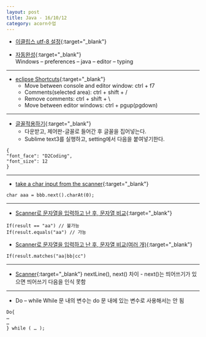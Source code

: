 ```yaml
---
layout: post
title: Java - 16/10/12
category: acorn수업
---
```


- [이클립스 utf-8 설정](http://gangzzang.tistory.com/entry/%EC%9D%B4%ED%81%B4%EB%A6%BD%EC%8A%A4-%EA%B0%9C%EB%B0%9C%ED%99%98%EA%B2%BD-UTF8-%EC%9D%B8%EC%BD%94%EB%94%A9-%EC%84%A4%EC%A0%95){:target="_blank"}  
 

- [자동완성](http://stackoverflow.com/questions/31166752/set-indentation-between-parenthesis-for-javas-try-with-resources-in-eclipse){:target="_blank"}  
Windows – preferences – java – editor – typing 
 
--- 

- [eclipse Shortcuts](https://www.shortcutworld.com/en/win/Eclipse.html#link_2){:target="_blank"}  
  - Move between console and editor window: ctrl + f7  
  - Comments(selected area): ctrl + shift + /  
  - Remove comments: ctrl + shift + \  
  - Move between editor windows: ctrl + pgup(pgdown)  
 
--- 

- [글꼴적용하기](http://dev.naver.com/projects/d2coding){:target="_blank"}  
  - 다운받고, 제어판-글꼴로 들어간 후 글꼴을 집어넣는다.  
  - Sublime text3를 실행하고, setting에서 다음을 붙여넣기한다.  
```
{ 
"font_face": "D2Coding", 
"font_size": 12 
} 
```

--- 

- [take a char input from the scanner](http://stackoverflow.com/questions/13942701/take-a-char-input-from-the-scanner){:target="_blank"}
```
char aaa = bbb.next().charAt(0);
``` 

---

- [Scanner로 문자열을 입력하고 난 후, 문자열 비교](http://stackoverflow.com/questions/10924561/java-scanner-string-input-if-statement-not-working){:target="_blank"}
```
If(result == "aa") // 불가능 
If(result.equals("aa") // 가능 
```

- [Scanner로 문자열을 입력하고 난 후, 문자열 비교(여러 개)](http://stackoverflow.com/questions/10208052/string-equals-with-multiple-conditions-and-one-action-on-result){:target="_blank"}
```
If(result.matches("aa|bb|cc") 
```

--- 

- [Scanner](http://enter.tistory.com/105){:target="_blank"}
nextLine(), next() 차이 - next()는 띄어쓰기가 있으면 띄어쓰기 다음을 인식 못함 
 
--- 
- Do – while 
While 문 내의 변수는 do 문 내에 있는 변수로 사용해서는 안 됨
```
Do{ 
… 
… 
} while ( … ); 
```


